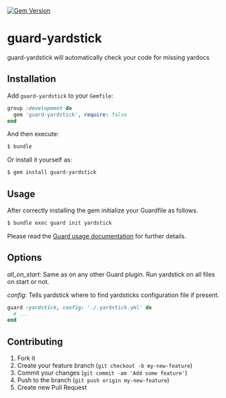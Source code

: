 [![Gem Version](https://badge.fury.io/rb/guard-yardstick.svg)](http://badge.fury.io/rb/guard-yardstick)

# guard-yardstick

guard-yardstick will automatically check your code for missing yardocs

## Installation

Add `guard-yardstick` to your `Gemfile`:

```ruby
group :development do
  gem 'guard-yardstick', require: false
end
```

And then execute:

```sh
$ bundle
```

Or install it yourself as:

```sh
$ gem install guard-yardstick
```

## Usage

After correctly installing the gem initialize your Guardfile as follows.

```sh
$ bundle exec guard init yardstick
```

Please read the [Guard usage documentation](https://github.com/guard/guard#readme) for further details.

## Options

*all_on_start:* Same as on any other Guard plugin. Run yardstick on all files on start or not.

*config:* Tells yardstick where to find yardsticks configuration file if present.


```ruby
guard :yardstick, config: './.yardstick.yml' do
  # ...
end
```

## Contributing

1. Fork it
2. Create your feature branch (`git checkout -b my-new-feature`)
3. Commit your changes (`git commit -am 'Add some feature'`)
4. Push to the branch (`git push origin my-new-feature`)
5. Create new Pull Request
